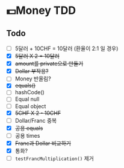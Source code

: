 # 💵Money TDD

## Todo

- [ ] 5달러 + 10CHF = 10달러 (환율이 2:1 일 경우)
- [x] ~~5달러 X 2 = 10달러~~
- [x] ~~amount를 private으로 만들기~~
- [x] ~~Dollar 부작용?~~
- [ ] Money 반올림?
- [x] ~~equals()~~
- [ ] hashCode()
- [ ] Equal null
- [ ] Equal object
- [x] ~~5CHF X 2 - 10CHF~~
- [ ] Dollar/Franc 중복
- [x] ~~공용 equals~~
- [ ] 공용 times
- [x] ~~Franc과 Dollar 비교하기~~
- [x] 통화?
- [ ] `testFrancMultiplication()` 제거
